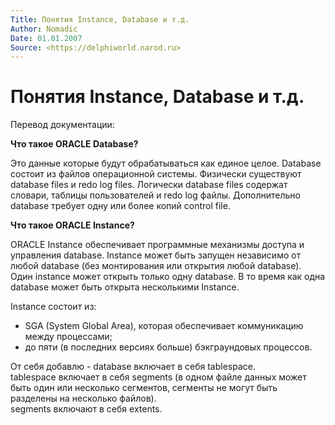 ```yaml
---
Title: Понятия Instance, Database и т.д.
Author: Nomadic
Date: 01.01.2007
Source: <https://delphiworld.narod.ru>
---
```



Понятия Instance, Database и т.д.
=================================

Перевод документации:

**Что такое ORACLE Database?**

Это данные которые будут обрабатываться как единое целое. Database
состоит из файлов операционной системы. Физически существуют database
files и redo log files. Логически database files содержат словари,
таблицы пользователей и redo log файлы. Дополнительно database требует
одну или более копий control file.

**Что такое ORACLE Instance?**

ORACLE Instance обеспечивает программные механизмы доступа и управления
database. Instance может быть запущен независимо от любой database (без
монтирования или открытия любой database). Один instance может открыть
только одну database. В то время как одна database может быть открыта
несколькими Instance.

Instance состоит из:

- SGA (System Global Area), которая обеспечивает коммуникацию между
процессами;
- до пяти (в последних версиях больше) бэкграундовых процессов.

От себя добавлю - database включает в себя tablespace.  
tablespace включает в себя segments (в одном файле данных может быть один или
несколько сегментов, сегменты не могут быть разделены на несколько
файлов).  
segments включают в себя extents.

